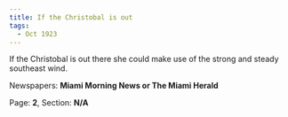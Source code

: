 ```yaml
---  
title: If the Christobal is out  
tags:  
  - Oct 1923  
---  
```

  
If the Christobal is out there she could make use of the strong and steady southeast wind.  
  
Newspapers: **Miami Morning News or The Miami Herald**  
  
Page: **2**, Section: **N/A** 
